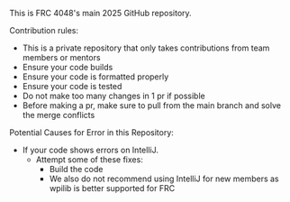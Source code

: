 This is FRC 4048's main 2025 GitHub repository.

Contribution rules:
* This is a private repository that only takes contributions from team members or mentors
* Ensure your code builds
* Ensure your code is formatted properly
* Ensure your code is tested
* Do not make too many changes in 1 pr if possible
* Before making a pr, make sure to pull from the main branch and solve the merge conflicts

Potential Causes for Error in this Repository:
* If your code shows errors on IntelliJ.
    * Attempt some of these fixes:
        * Build the code
        * We also do not recommend using IntelliJ for new members as wpilib is better supported for FRC






